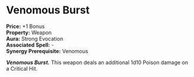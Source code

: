 # Venomous Burst

**Price:** +1 Bonus  
**Property:** Weapon  
**Aura:** Strong Evocation  
**Associated Spell:** -  
**Synergy Prerequisite:** Venomous

***Venomous Burst.*** This weapon deals an additional 1d10 Poison damage on a Critical Hit.